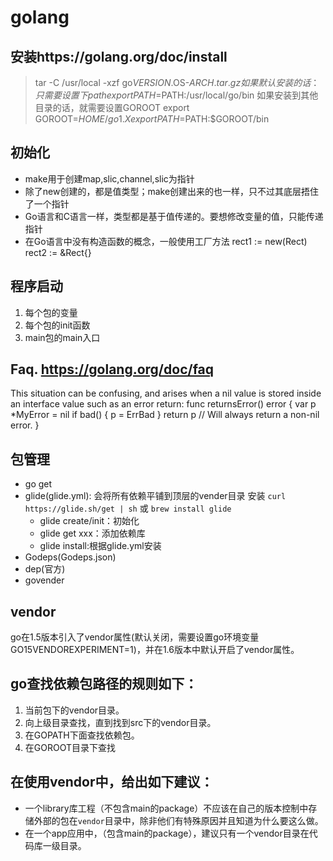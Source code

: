 # golang
## 安装https://golang.org/doc/install
>tar -C /usr/local -xzf go$VERSION.$OS-$ARCH.tar.gz
如果默认安装的话：只需要设置下path
export PATH=$PATH:/usr/local/go/bin
如果安装到其他目录的话，就需要设置GOROOT
export GOROOT=$HOME/go1.X
export PATH=$PATH:$GOROOT/bin
## 初始化
- make用于创建map,slic,channel,slic为指针
- 除了new创建的，都是值类型；make创建出来的也一样，只不过其底层捂住了一个指针
- Go语言和C语言一样，类型都是基于值传递的。要想修改变量的值，只能传递指针
- 在Go语言中没有构造函数的概念，一般使用工厂方法
  rect1 := new(Rect)
  rect2 := &Rect{}

## 程序启动
1. 每个包的变量
2. 每个包的init函数
3. main包的main入口
## Faq. https://golang.org/doc/faq
This situation can be confusing, and arises when a nil value is stored inside an interface value such as an error return:
func returnsError() error {
	var p *MyError = nil
	if bad() {
		p = ErrBad
	}
	return p // Will always return a non-nil error.
}
## 包管理
- go get
- glide(glide.yml): 会将所有依赖平铺到顶层的vender目录
   安装 `curl https://glide.sh/get | sh` 或 `brew install glide`
   - glide create/init：初始化
   - glide get xxx：添加依赖库
   - glide install:根据glide.yml安装
- Godeps(Godeps.json)
- dep(官方)
- govender
## vendor
go在1.5版本引入了vendor属性(默认关闭，需要设置go环境变量GO15VENDOREXPERIMENT=1)，并在1.6版本中默认开启了vendor属性。
## go查找依赖包路径的规则如下：
1. 当前包下的vendor目录。
2. 向上级目录查找，直到找到src下的vendor目录。
3. 在GOPATH下面查找依赖包。
4. 在GOROOT目录下查找
## 在使用vendor中，给出如下建议：
- 一个library库工程（不包含main的package）不应该在自己的版本控制中存储外部的包在`vendor`目录中，除非他们有特殊原因并且知道为什么要这么做。
- 在一个app应用中，（包含main的package），建议只有一个vendor目录在代码库一级目录。